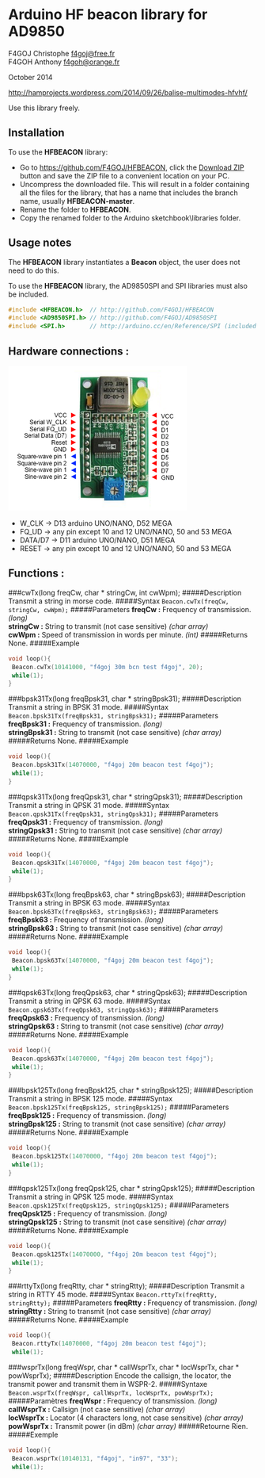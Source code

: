 # Arduino HF beacon library for AD9850 #
F4GOJ Christophe f4goj@free.fr<br>
F4GOH Anthony f4goh@orange.fr

October 2014

http://hamprojects.wordpress.com/2014/09/26/balise-multimodes-hfvhf/

Use this library freely.

## Installation ##
To use the **HFBEACON** library:  
- Go to https://github.com/F4GOJ/HFBEACON, click the [Download ZIP](https://github.com/F4GOJ/HFBEACON/archive/master.zip) button and save the ZIP file to a convenient location on your PC.
- Uncompress the downloaded file.  This will result in a folder containing all the files for the library, that has a name that includes the branch name, usually **HFBEACON-master**.
- Rename the folder to  **HFBEACON**.
- Copy the renamed folder to the Arduino sketchbook\libraries folder.


## Usage notes ##

The **HFBEACON** library instantiates a **Beacon** object, the user does not need to do this.

To use the **HFBEACON** library, the AD9850SPI and SPI libraries must also be included.


```c++
#include <HFBEACON.h>  // http://github.com/F4GOJ/HFBEACON
#include <AD9850SPI.h> // http://github.com/F4GOJ/AD9850SPI
#include <SPI.h>       // http://arduino.cc/en/Reference/SPI (included with Arduino IDE)
```
## Hardware connections : ##

![ad9850](https://raw.githubusercontent.com/F4GOJ/AD9850SPI/master/images/AD9850.png)

- W_CLK -> D13 arduino UNO/NANO, D52 MEGA
- FQ_UD -> any pin except 10 and 12 UNO/NANO, 50 and 53 MEGA
- DATA/D7 -> D11 arduino UNO/NANO, D51 MEGA
- RESET -> any pin except 10 and 12 UNO/NANO, 50 and 53 MEGA

## Functions : ##

###cwTx(long freqCw, char * stringCw, int cwWpm);
#####Description
Transmit a string in morse code.
#####Syntax
`Beacon.cwTx(freqCw, stringCw, cwWpm);`
#####Parameters
**freqCw :** Frequency of transmission. *(long)*<br>
**stringCw :** String to transmit (not case sensitive) *(char array)*<br>
**cwWpm :** Speed of transmission in words per minute.  *(int)*
#####Returns
None.
#####Example
```c++
void loop(){
 Beacon.cwTx(10141000, "f4goj 30m bcn test f4goj", 20);
 while(1);
}
```
###bpsk31Tx(long freqBpsk31, char * stringBpsk31);
#####Description
Transmit a string in BPSK 31 mode.
#####Syntax
`Beacon.bpsk31Tx(freqBpsk31, stringBpsk31);`
#####Parameters
**freqBpsk31 :** Frequency of transmission. *(long)*<br>
**stringBpsk31 :** String to transmit (not case sensitive) *(char array)*
#####Returns
None.
#####Example
```c++
void loop(){
 Beacon.bpsk31Tx(14070000, "f4goj 20m beacon test f4goj");
 while(1);
}
```
###qpsk31Tx(long freqQpsk31, char * stringQpsk31);
#####Description
Transmit a string in QPSK 31 mode.
#####Syntax
`Beacon.qpsk31Tx(freqQpsk31, stringQpsk31);`
#####Parameters
**freqQpsk31 :** Frequency of transmission. *(long)*<br>
**stringQpsk31 :** String to transmit (not case sensitive) *(char array)*
#####Returns
None.
#####Example
```c++
void loop(){
 Beacon.qpsk31Tx(14070000, "f4goj 20m beacon test f4goj");
 while(1);
}
```
###bpsk63Tx(long freqBpsk63, char * stringBpsk63);
#####Description
Transmit a string in BPSK 63 mode.
#####Syntax
`Beacon.bpsk63Tx(freqBpsk63, stringBpsk63);`
#####Parameters
**freqBpsk63 :** Frequency of transmission. *(long)*<br>
**stringBpsk63 :** String to transmit (not case sensitive) *(char array)*
#####Returns
None.
#####Example
```c++
void loop(){
 Beacon.bpsk63Tx(14070000, "f4goj 20m beacon test f4goj");
 while(1);
}
```
###qpsk63Tx(long freqQpsk63, char * stringQpsk63);
#####Description
Transmit a string in QPSK 63 mode.
#####Syntax
`Beacon.qpsk63Tx(freqQpsk63, stringQpsk63);`
#####Parameters
**freqQpsk63 :** Frequency of transmission. *(long)*<br>
**stringQpsk63 :** String to transmit (not case sensitive) *(char array)*
#####Returns
None.
#####Example
```c++
void loop(){
 Beacon.qpsk63Tx(14070000, "f4goj 20m beacon test f4goj");
 while(1);
}
```
###bpsk125Tx(long freqBpsk125, char * stringBpsk125);
#####Description
Transmit a string in BPSK 125 mode.
#####Syntax
`Beacon.bpsk125Tx(freqBpsk125, stringBpsk125);`
#####Parameters
**freqBpsk125 :** Frequency of transmission. *(long)*<br>
**stringBpsk125 :** String to transmit (not case sensitive) *(char array)*
#####Returns
None.
#####Example
```c++
void loop(){
 Beacon.bpsk125Tx(14070000, "f4goj 20m beacon test f4goj");
 while(1);
}
```
###qpsk125Tx(long freqQpsk125, char * stringQpsk125);
#####Description
Transmit a string in QPSK 125 mode.
#####Syntax
`Beacon.qpsk125Tx(freqQpsk125, stringQpsk125);`
#####Parameters
**freqQpsk125 :** Frequency of transmission. *(long)*<br>
**stringQpsk125 :** String to transmit (not case sensitive) *(char array)*
#####Returns
None.
#####Example
```c++
void loop(){
 Beacon.qpsk125Tx(14070000, "f4goj 20m beacon test f4goj");
 while(1);
}
```
###rttyTx(long freqRtty, char * stringRtty);
#####Description
Transmit a string in RTTY 45 mode.
#####Syntax
`Beacon.rttyTx(freqRtty, stringRtty);`
#####Parameters
**freqRtty :** Frequency of transmission. *(long)*<br>
**stringRtty :** String to transmit (not case sensitive) *(char array)*
#####Returns
None.
#####Example
```c++
void loop(){
 Beacon.rttyTx(14070000, "f4goj 20m beacon test f4goj");
 while(1);
```
###wsprTx(long freqWspr, char * callWsprTx, char * locWsprTx, char * powWsprTx);
#####Description
Encode the callsign, the locator, the transmit power and transmit them in WSPR-2.
#####Syntaxe
`Beacon.wsprTx(freqWspr, callWsprTx, locWsprTx, powWsprTx);`
#####Paramètres
**freqWspr :** Frequency of transmission. *(long)*<br>
**callWsprTx :** Callsign (not case sensitive) *(char array)*<br>
**locWsprTx :** Locator (4 characters long, not case sensitive) *(char array)*<br>
**powWsprTx :** Transmit power (in dBm) *(char array)*
#####Retourne
Rien.
#####Exemple
```c++
void loop(){
 Beacon.wsprTx(10140131, "f4goj", "in97", "33");
 while(1);
```
